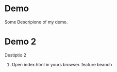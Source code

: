 # Demo
Some Descripione of my demo.
# Demo 2
Destiptio 2

1. Open index.html in yours browser.
feature beanch
